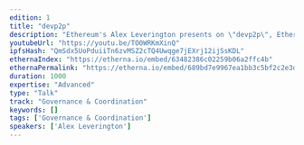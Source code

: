 ```yaml
---
edition: 1
title: "devp2p"
description: "Ethereum's Alex Leverington presents on \"devp2p\", Ethereum's networking protocol."
youtubeUrl: "https://youtu.be/TO0WRKmXinQ"
ipfsHash: "QmSdx5UoPduiiTn6zvMSZ2cTQ4Uwqge7jEXrj12ijSsKDL"
ethernaIndex: "https://etherna.io/embed/63482386c02259b06a2ffc4b"
ethernaPermalink: "https://etherna.io/embed/689bd7e9967ea1bb3c5bf2c2e3d0c7ee3b2cf3c137057a1ab5f8117856f3b627"
duration: 1000
expertise: "Advanced"
type: "Talk"
track: "Governance & Coordination"
keywords: []
tags: ['Governance & Coordination']
speakers: ['Alex Leverington']
---
```

